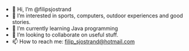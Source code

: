 - 👋 Hi, I’m @filipsjostrand
- 👀 I’m interested in sports, computers, outdoor experiences and good stories.
- 🌱 I’m currently learning Java programming
- 💞️ I’m looking to collaborate on useful stuff.
- 📫 How to reach me: filip_sjostrand@hotmail.com

<!---
Bake it till you make it!
--->
